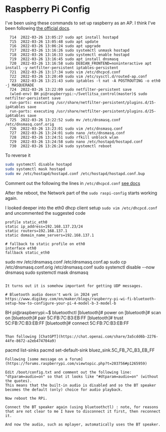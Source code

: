 # Raspberry Pi Config

I've been using these commands to set up raspberry as an AP. I think I've been following [the official docs](https://www.raspberrypi.com/documentation/computers/configuration.html#setting-up-a-routed-wireless-access-point).

```
  714  2022-03-26 13:05:27 sudo apt install hostapd
  715  2022-03-26 13:05:48 sudo apt update
  716  2022-03-26 13:06:24 sudo apt upgrade
  717  2022-03-26 13:16:26 sudo systemctl unmask hostapd
  718  2022-03-26 13:16:33 sudo systemctl enable hostapd
  719  2022-03-26 13:16:45 sudo apt install dnsmasq
  720  2022-03-26 13:16:58 sudo DEBIAN_FRONTEND=noninteractive apt install -y netfilter-persistent iptables-persistent
  721  2022-03-26 13:17:34 sudo vim /etc/dhcpcd.conf
  722  2022-03-26 13:20:49 sudo vim /etc/sysctl.d/routed-ap.conf
  723  2022-03-26 13:21:43 sudo iptables -t nat -A POSTROUTING -o eth0 -j MASQUERADE
  724  2022-03-26 13:22:09 sudo netfilter-persistent save
  (wled-env) BH pi@raspberrypi:~/Svetlitsa_control(master)$ sudo netfilter-persistent save
  run-parts: executing /usr/share/netfilter-persistent/plugins.d/15-ip4tables save
  run-parts: executing /usr/share/netfilter-persistent/plugins.d/25-ip6tables save
  725  2022-03-26 13:22:52 sudo mv /etc/dnsmasq.conf /etc/dnsmasq.conf.orig
  726  2022-03-26 13:23:01 sudo vim /etc/dnsmasq.conf
  727  2022-03-26 13:24:01 sudo nano /etc/dnsmasq.conf
  728  2022-03-26 13:24:51 sudo rfkill unblock wlan
  729  2022-03-26 13:24:58 sudo nano /etc/hostapd/hostapd.conf
  730  2022-03-26 13:26:24 sudo systemctl reboot
```

To reverse it
```bash
sudo systemctl disable hostapd
sudo systemctl mask hostapd
sudo mv /etc/hostapd/hostapd.conf /etc/hostapd/hostapd.conf.bup
```

Comment out the following the lines in `/etc/dhcpcd.conf`
[see docs](https://www.raspberrypi.com/documentation/computers/configuration.html#running-the-new-wireless-ap:~:text=for%20dhcpcd%20with%3A-,sudo%20nano%20/etc/dhcpcd.conf,-Go%20to%)

After the reboot, the Network part of the `sudo raspi-config` starts working again.

I looked deeper into the eth0 dhcp client setup `sudo vim /etc/dhcpcd.conf` and uncommented the suggested code
```
profile static_eth0
static ip_address=192.168.137.23/24
static routers=192.168.137.1
static domain_name_servers=192.168.137.1

# fallback to static profile on eth0
interface eth0
fallback static_eth0
```
sudo mv /etc/dnsmasq.conf /etc/dnsmasq.conf.ap
sudo cp /etc/dnsmasq.conf.orig /etc/dnsmasq.conf
sudo systemctl disable --now dnsmasq
sudo systemctl mask dnsmasq
```

It turns out it is somehow important for getting UDP messages.

# Bluetooth audio doesn't work in 2024 yet
https://www.digikey.com/en/maker/blogs/raspberry-pi-wi-fi-bluetooth-setup-how-to-configure-your-pi-4-model-b-3-model-b

```
BH pi@raspberrypi:~$ bluetoothctl
[bluetooth]# power on
[bluetooth]# scan on
[bluetooth]# pair 5C:FB:7C:B3:EB:FF
[bluetooth]# trust 5C:FB:7C:B3:EB:FF
[bluetooth]# connect 5C:FB:7C:B3:EB:FF
```

Than following [ChatGPT](https://chat.openai.com/share/3a5cdd6b-2276-44fe-8672-a2eb474704a9)
```
pacmd list-sinks
pacmd set-default-sink bluez_sink.5C_FB_7C_B3_EB_FF
```
Following [some message on a forum](https://forums.raspberrypi.com/viewtopic.php?t=203756#p1265959) 

Edit /boot/config.txt and comment out the following line: "dtparam=audio=on" so that it looks like "#dtparam=audio=on" (without the quotes).
This means that the built-in audio is disabled and so the BT speaker becomes the default (only) choice for audio playback.

Now reboot the RPi.

Connect the BT speaker again (using bluetoothctl) : note, for reasons that are not clear to me I have to disconnect it first, then reconnect it.

And now the audio, such as mplayer, automatically uses the BT speaker.
